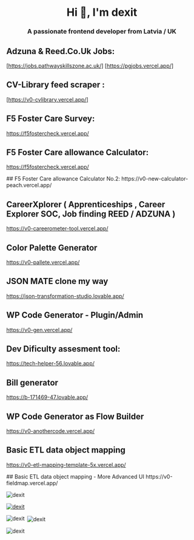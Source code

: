 <h1 align="center">Hi 👋, I'm dexit</h1>
<h3 align="center">A passionate frontend developer from Latvia / UK </h3>

## Adzuna & Reed.Co.Uk Jobs:
[https://jobs.pathwayskillszone.ac.uk/] 
 [https://pgjobs.vercel.app/]
 
## CV-Library feed scraper :
[https://v0-cvlibrary.vercel.app/]


## F5 Foster Care Survey:
https://f5fostercheck.vercel.app/

## F5 Foster Care allowance Calculator:
https://f5fostercheck.vercel.app/
<p align="left">
## F5 Foster Care allowance Calculator No.2:
https://v0-new-calculator-peach.vercel.app/

## CareerXplorer ( Apprenticeships , Career Explorer SOC, Job finding REED / ADZUNA )
https://v0-careerometer-tool.vercel.app/

## Color Palette Generator
https://v0-pallete.vercel.app/

## JSON MATE clone my way
https://json-transformation-studio.lovable.app/

## WP Code Generator - Plugin/Admin 
https://v0-gen.vercel.app/

## Dev Dificulty assesment tool:
https://tech-helper-56.lovable.app/

## Bill generator
https://b-171469-47.lovable.app/

## WP Code Generator as Flow Builder
https://v0-anothercode.vercel.app/

## Basic ETL data object mapping
https://v0-etl-mapping-template-5x.vercel.app/
</p>
<p align="left">
## Basic ETL data object mapping - More Advanced UI 
https://v0-fieldmap.vercel.app/
</p>
<p align="left"> <img src="https://komarev.com/ghpvc/?username=dexit&label=Profile%20views&color=0e75b6&style=flat" alt="dexit" /> </p>

<p align="left"> <a href="https://github.com/ryo-ma/github-profile-trophy"><img src="https://github-profile-trophy.vercel.app/?username=dexit" alt="dexit" /></a> </p>

<p><img align="left" src="https://github-readme-stats.vercel.app/api/top-langs?username=dexit&show_icons=true&locale=en&layout=compact" alt="dexit" /></p>

<p>&nbsp;<img align="center" src="https://github-readme-stats.vercel.app/api?username=dexit&show_icons=true&locale=en" alt="dexit" /></p>

<p><img align="center" src="https://github-readme-streak-stats.herokuapp.com/?user=dexit&" alt="dexit" /></p>
